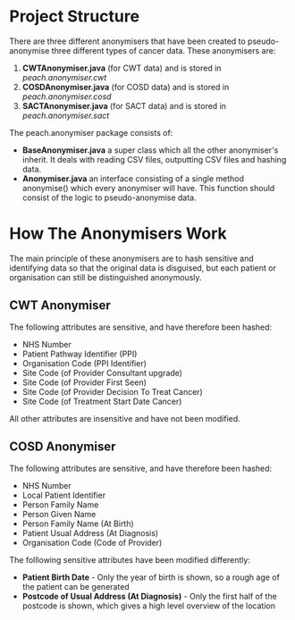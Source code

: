 # Project Structure

There are three different anonymisers that have been created to pseudo-anonymise three different types of cancer data. These anonymisers are:
1. **CWTAnonymiser.java** (for CWT data) and is stored in *peach.anonymiser.cwt*
2. **COSDAnonymiser.java** (for COSD data) and is stored in *peach.anonymiser.cosd*
3. **SACTAnonymiser.java** (for SACT data) and is stored in *peach.anonymiser.sact*

The peach.anonymiser package consists of:
* **BaseAnonymiser.java** a super class which all the other anonymiser's inherit. It deals with reading CSV files, outputting CSV files and hashing data.
* **Anonymiser.java** an interface consisting of a single method anonymise() which every anonymiser will have. This function should consist of the logic to pseudo-anonymise data.

# How The Anonymisers Work
The main principle of these anonymisers are to hash sensitive and identifying data so that the original data is disguised, but each patient or organisation can still be 
distinguished anonymously.

## CWT Anonymiser
The following attributes are sensitive, and have therefore been hashed:
* NHS Number
* Patient Pathway Identifier (PPI)
* Organisation Code  (PPI Identifier)
* Site Code (of Provider Consultant upgrade)
* Site Code (of Provider First Seen)
* Site Code (of Provider Decision To Treat Cancer)
* Site Code (of Treatment Start Date Cancer)

All other attributes are insensitive and have not been modified.

## COSD Anonymiser
The following attributes are sensitive, and have therefore been hashed:
* NHS Number
* Local Patient Identifier
* Person Family Name
* Person Given Name
* Person Family Name (At Birth)
* Patient Usual Address (At Diagnosis)
* Organisation Code (Code of Provider)

The folllowing sensitive attributes have been modified differently:
* **Patient Birth Date** - Only the year of birth is shown, so a rough age of the patient can be generated
* **Postcode of Usual Address (At Diagnosis)** - Only the first half of the postcode is shown, which gives a high level overview of the location